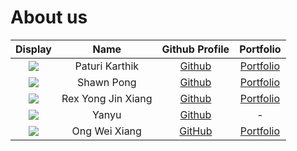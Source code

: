 # About us

|                                                   Display                                                   |        Name        |                 Github Profile                 |             Portfolio              |
|:-----------------------------------------------------------------------------------------------------------:|:------------------:|:----------------------------------------------:|:----------------------------------:|
|                          ![](https://avatars.githubusercontent.com/u/64789669?v=4)                          |   Paturi Karthik   |   [Github](https://github.com/paturikarthik)   | [Portfolio](team/paturikarthik.md) |
| ![](https://avatars.githubusercontent.com/u/110764881?s=400&u=f41e3f40315f394bd71538063882c06bcfa2b624&v=4) |     Shawn Pong     |     [Github](https://github.com/shawnpong)     |   [Portfolio](team/shawnpong.md)   |
| ![](https://avatars.githubusercontent.com/u/76645229?s=400&u=235aba3bc4b5de57d0a76e24506f094e28734637&v=4)  | Rex Yong Jin Xiang |     [Github](https://github.com/rexyyong)      |   [Portfolio](team/rexyyong.md)    |
|                             ![](https://via.placeholder.com/100.png?text=Photo)                             |       Yanyu        | [Github](https://github.com/a-wild-chocolate/) |                 -                  |
|                             ![](https://via.placeholder.com/100.png?text=Photo)                             |   Ong Wei Xiang    |      [GitHub](https://github.com/owx0130)      |    [Portfolio](team/owx0130.md)    |                                    |
